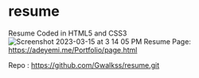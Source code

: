# resume

Resume Coded in HTML5 and CSS3
![Screenshot 2023-03-15 at 3 14 05 PM](https://user-images.githubusercontent.com/96907791/225336247-d11a56ae-9642-4021-b231-ca33078978e3.png)
Resume Page: https://adeyemi.me/Portfolio/page.html

Repo : https://github.com/Gwalkss/resume.git
